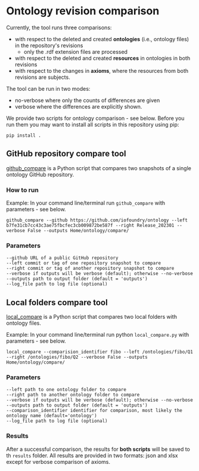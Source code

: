 # Ontology revision comparison
Currently, the tool runs three comparisons:
- with respect to the deleted and created **ontologies** (i.e., ontology files) in the repository's revisions
  - only the .rdf extension files are processed
- with respect to the deleted and created **resources** in ontologies in both revisions
- with respect to the changes in **axioms**, where the resources from both revisions are subjects.

The tool can be run in two modes:
- no-verbose where only the counts of differences are given
- verbose where the differences are explicitly shown.

We provide two scripts for ontology comparison - see below.
Before you run them you may want to install all scripts in this repository using pip:

`pip install .`

## GitHub repository compare tool
[github_compare](https://github.com/edmcouncil/tools/blob/main/edmc_tools/run_github_compare.py) is a Python script that compares two snapshots of a single ontology GitHub repository.
### How to run

Example:
In your command line/terminal run `github_compare` with parameters - see below.
```
github_compare --github https://github.com/iofoundry/ontology --left b7fe31cb7cc43c3ae75fbcfec3cb009872be587f --right Release_202301 --verbose False --outputs Home/ontology/compare/ 
```
### Parameters
```
--github URL of a public GitHub repository
--left commit or tag of one repository snapshot to compare
--right commit or tag of another repository snapshot to compare
--verbose if outputs will be verbose (default); otherwise --no-verbose
--outputs path to output folder (default = 'outputs')
--log_file path to log file (optional)
```


## Local folders compare tool
[local_compare](https://github.com/edmcouncil/tools/blob/main/edmc_tools/run_local_compare.py) is a Python script that compares two local folders with ontology files.

Example:
In your command line/terminal run python `local_compare.py` with parameters - see below.
```
local_compare --comparision_identifier fibo --left /ontologies/fibo/Q1 --right /ontologies/fibo/Q2 --verbose False --outputs Home/ontology/compare/ 
```
### Parameters
```
--left path to one ontology folder to compare
--right path to another ontology folder to compare
--verbose if outputs will be verbose (default); otherwise --no-verbose
--outputs path to output folder (default = 'outputs')
--comparison_identifier identifier for comparison, most likely the ontology name (default='ontology')
--log_file path to log file (optional)
```

### Results
After a successful comparison, the results for **both scripts** will be saved to th `results` folder.
All results are provided in two formats: json and xlsx except for verbose comparison of axioms.

